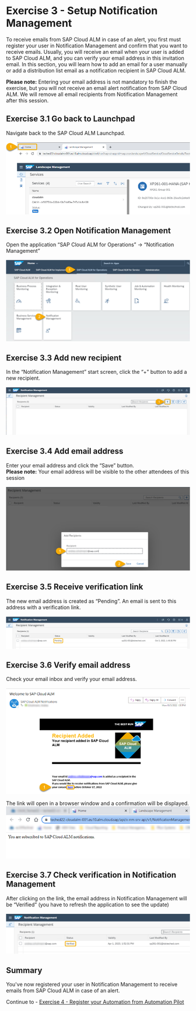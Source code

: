 # Exercise 3 - Setup Notification Management

To receive emails from SAP Cloud ALM in case of an alert, you first must register your user in Notification Management and confirm that you want to receive emails. Usually, you will receive an email when your user is added to SAP Cloud ALM, and you can verify your email address in this invitation email.
In this section, you will learn how to add an email for a user manually or add a distribution list email as a notification recipient in SAP Cloud ALM. 

**Please note:** Entering your email address is not mandatory to finish the exercise, but you will not receive an email alert notification from SAP Cloud ALM. We will remove all email recipients from Notification Management after this session.

## Exercise 3.1 Go back to Launchpad

Navigate back to the SAP Cloud ALM Launchpad.  
<br>![](/exercises/ex3/images/Ex3_1.png)

## Exercise 3.2 Open Notification Management

Open the application “SAP Cloud ALM for Operations” → “Notification Management”  
<br>![](/exercises/ex3/images/Ex3_2.png)

## Exercise 3.3 Add new recipient

In the “Notification Management” start screen, click the “+” button to add a new recipient.  
<br>![](/exercises/ex3/images/Ex3_3.png)

## Exercise 3.4 Add email address

Enter your email address and click the “Save” button.  
**Please note:** Your email address will be visible to the other attendees of this session  
<br>![](/exercises/ex3/images/Ex3_4.png)

## Exercise 3.5 Receive verification link

The new email address is created as “Pending”. An email is sent to this address with a verification link.  
<br>![](/exercises/ex3/images/Ex3_5.png)

## Exercise 3.6 Verify email address

Check your email inbox and verify your email address.  
<br>![](/exercises/ex3/images/Ex3_6.png)  

The link will open in a browser window and a confirmation will be displayed.
<br>![](/exercises/ex3/images/Ex3_7.png)

## Exercise 3.7 Check verification in Notification Management

After clicking on the link, the email address in Notification Management will be “Verified” (you have to refresh the application to see the update)  
<br>![](/exercises/ex3/images/Ex3_8.png)

## Summary

You've now registered your user in Notification Management to receive emails from SAP Cloud ALM in case of an alert.

Continue to - [Exercise 4 - Register your Automation from Automation Pilot ](../ex4/README.md)

